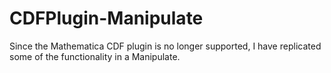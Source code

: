 # CDFPlugin-Manipulate
Since the Mathematica CDF plugin is no longer supported, I have replicated some of the functionality in a Manipulate.
